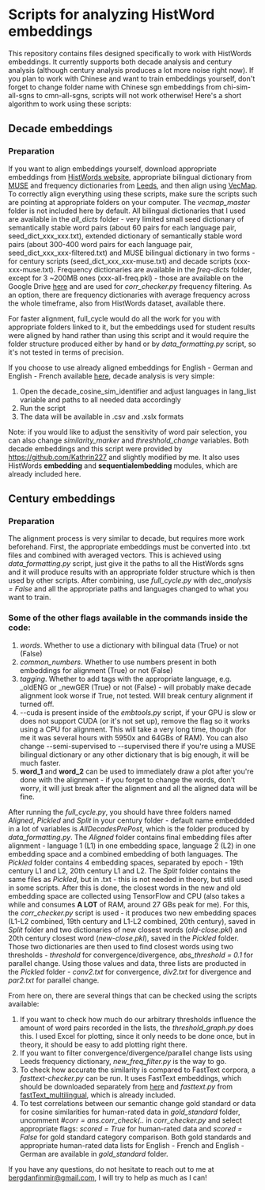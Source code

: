 # Scripts for analyzing HistWord embeddings
This repository contains files designed specifically to work with HistWords embeddings. It currently supports both decade analysis and century analysis (although century analysis produces a lot more noise right now).
If you plan to work with Chinese and want to train embeddings yourself, don't forget to change folder name with Chinese sgn embeddings from chi-sim-all-sgns to cmn-all-sgns, scripts will not work otherwise!
Here's a short algorithm to work using these scripts:
## Decade embeddings
### Preparation
If you want to align embeddings yourself, download appropriate embeddings from [HistWords website](https://nlp.stanford.edu/projects/histwords), appropriate bilingual dictionary from [MUSE](https://github.com/facebookresearch/MUSE) and frequency dictionaries from [Leeds](http://corpus.leeds.ac.uk/list.html), and then align using [VecMap](https://github.com/artetxem/vecmap). To correctly align everything using these scripts, make sure the scripts such are pointing at appropriate folders on your computer. The *vecmap_master* folder is not included here by default.
All bilingual dictionaries that I used are available in the *all_dicts* folder - very limited small seed dictionary of semantically stable word pairs (about 60 pairs for each language pair, seed_dict_xxx_xxx.txt), extended dictionary of semantically stable word pairs (about 300-400 word pairs for each language pair, seed_dict_xxx_xxx-filtered.txt) and MUSE bilingual dictionary in two forms - for century scripts (seed_dict_xxx_xxx-muse.txt) and decade scripts (xxx-xxx-muse.txt).
Frequency dictionaries are available in the *freq-dicts* folder, except for 3 ~200MB ones (xxx-all-freq.pkl) - those are available on the Google Drive [here](https://drive.google.com/drive/folders/1KdhyC9M0yh-PAFAfSVq1DzgzO57wPBDl?usp=share_link) and are used for *corr_checker.py* frequency filtering. As an option, there are frequency dictionaries with average frequency across the whole timeframe, also from HistWords dataset, available there.

For faster alignment, full_cycle would do all the work for you with appropriate folders linked to it, but the embeddings used for student results were aligned by hand rather than using this script and it would require the folder structure produced either by hand or by *data_formatting.py* script, so it's not tested in terms of precision.

If you choose to use already aligned embeddings for English - German and English - French available [here](https://uni-bielefeld.sciebo.de/s/gtIjITSM0Fvjciu), decade analysis is very simple:
1. Open the decade_cosine_sim_identifier and adjust languages in lang_list variable and paths to all needed data accordingly
2. Run the script
3. The data will be available in .csv and .xslx formats

Note: if you would like to adjust the sensitivity of word pair selection, you can also change *similarity_marker* and *threshhold_change* variables. Both decade embeddings and this script were provided by https://github.com/Kathrin227 and slightly modified by me. It also uses HistWords **embedding** and **sequentialembedding** modules, which are already included here.
## Century embeddings
### Preparation
The alignment process is very similar to decade, but requires more work beforehand. First, the appropriate embeddings must be converted into .txt files and combined with averaged vectors. This is achieved using *data_formatting.py* script, just give it the paths to all the HistWords sgns and it will produce results with an appropriate folder structure which is then used by other scripts.
After combining, use *full_cycle.py* with *dec_analysis = False* and all the appropriate paths and languages changed to what you want to train.
### Some of the other flags available in the commands inside the code:
1. *words*. Whether to use a dictionary with bilingual data (True) or not (False)
2. *common_numbers*. Whether to use numbers present in both embeddings for alignment (True) or not (False)
3. *tagging*. Whether to add tags with the appropriate language, e.g. _oldENG or _newGER (True) or not (False) - will probably make decade alignment look worse if True, not tested. Will break century alignment if turned off.
4. --cuda is present inside of the *embtools.py* script, if your GPU is slow or does not support CUDA (or it's not set up), remove the flag so it works using a CPU for alignment. This will take a very long time, though (for me it was several hours with 5950x and 64GBs of RAM). You can also change --semi-supervised to --supervised there if you're using a MUSE bilingual dictionary or any other dictionary that is big enough, it will be much faster.
5. **word_1** and **word_2** can be used to immediately draw a plot after you're done with the alignment - if you forget to change the words, don't worry, it will just break after the alignment and all the aligned data will be fine.


After running the *full_cycle.py*, you should have three folders named *Aligned*, *Pickled* and *Split* in your century folder - default name embeddded in a lot of variables is *AllDecadesPrePost*, which is the folder produced by *data_formatting.py*.
The *Aligned* folder contains final embedding files after alignment - language 1 (L1) in one embedding space, language 2 (L2) in one embedding space and a combined embedding of both languages.
The *Pickled* folder contains 4 embedding spaces, separated by epoch - 19th century L1 and L2, 20th century L1 and L2.
The *Split* folder contains the same files as *Pickled*, but in .txt - this is not needed in theory, but still used in some scripts.
After this is done, the closest words in the new and old embedding space are collected using TensorFlow and CPU (also takes a while and consumes **A LOT** of RAM, around 27 GBs peak for me).
For this, the *corr_checker.py* script is used - it produces two new embedding spaces (L1-L2 combined, 19th century and L1-L2 combined, 20th century), saved in *Split* folder and two dictionaries of new closest words (*old-close.pkl*) and 20th century closest word (*new-close.pkl*), saved in the *Pickled* folder. Those two dictionaries are then used to find closest words using two thresholds - *threshold* for convergence/divergence, *abs_threshold = 0.1* for parallel change.
Using those values and data, three lists are producted in the *Pickled* folder - *conv2.txt* for convergence, *div2.txt* for divergence and *par2.txt* for parallel change.

From here on, there are several things that can be checked using the scripts available:
1. If you want to check how much do our arbitrary thresholds influence the amount of word pairs recorded in the lists, the *threshold_graph.py* does this. I used Excel for plotting, since it only needs to be done once, but in theory, it should be easy to add plotting right there.
2. If you want to filter convergence/divergence/parallel change lists using Leeds frequency dictionary, *new_freq_filter.py* is the way to go. 
3. To check how accurate the similarity is compared to FastText corpora, a *fasttext-checker.py* can be run. It uses FastText embeddings, which should be downloaded separately from [here](https://fasttext.cc/docs/en/aligned-vectors.html) and *fasttext.py* from [fastText_multilingual](https://github.com/babylonhealth/fastText_multilingual), which is already included.
4. To test correlations between our semantic change gold standard or data for cosine similarities for human-rated data in *gold_standard* folder, uncomment *#corr = ans.corr_check(..* in *corr_checker.py* and select appropriate flags: *scored = True* for human-rated data and *scored = False* for gold standard category comparison. Both gold standards and appropriate human-rated data lists for English - French and English - German are available in *gold_standard* folder.

If you have any questions, do not hesitate to reach out to me at bergdanfinmir@gmail.com, I will try to help as much as I can!

